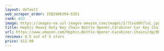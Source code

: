 ```yaml
---
layout: default 
﻿web_scraper_order: 1582906394-5351
rank: #33
image: https://images-na.ssl-images-amazon.com/images/I/71xodOh7luL.jpg
title: Hephis Heavy Duty Key Chain Bottle Opener,Carabiner Car Key Chains for Men and…
url: https://www.amazon.com/Hephis-Bottle-Opener-Carabiner-Chains/dp/B077GNSNJX/ref=zg_mw_automotive_33?_encoding=UTF8&psc=1&refRID=XNZNW5DZK47AV25RF7A7
reviews: 4.5 out of 5 stars
price: $11.99 
---
```

